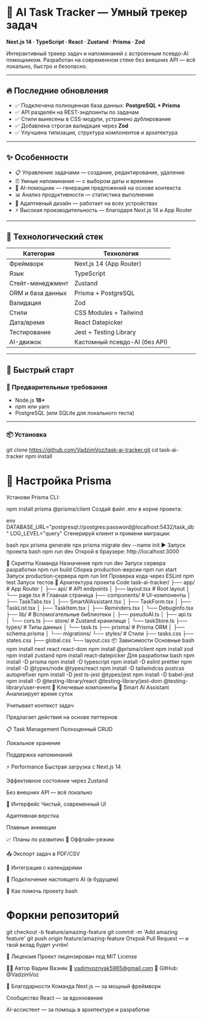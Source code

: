 # 🧠 AI Task Tracker — Умный трекер задач

**Next.js 14 · TypeScript · React · Zustand · Prisma · Zod**

Интерактивный трекер задач и напоминаний с встроенным псевдо-AI помощником. Разработан на современном стеке без внешних API — всё локально, быстро и безопасно.

---

## 🔥 Последние обновления

- ✅ Подключена полноценная база данных: **PostgreSQL + Prisma**
- ✅ API разделён на REST-эндпоинты по задачам
- ✅ Стили вынесены в CSS-модули, устранено дублирование
- ✅ Добавлена строгая валидация через **Zod**
- ✅ Улучшена типизация, структура компонентов и архитектура

---

## ✨ Особенности

- 📋 Управление задачами — создание, редактирование, удаление
- ⏰ Умные напоминания — с выбором даты и времени
- 🤖 AI-помощник — генерация предложений на основе контекста
- 📊 Анализ продуктивности — статистика выполнения
- 📱 Адаптивный дизайн — работает на всех устройствах
- ⚡ Высокая производительность — благодаря Next.js 14 и App Router

---

## 🧰 Технологический стек

| Категория            | Технология                          |
|----------------------|-------------------------------------|
| Фреймворк            | Next.js 14 (App Router)             |
| Язык                 | TypeScript                          |
| Стейт-менеджмент     | Zustand                             |
| ORM и база данных    | Prisma + PostgreSQL                 |
| Валидация            | Zod                                 |
| Стили                | CSS Modules + Tailwind              |
| Дата/время           | React Datepicker                    |
| Тестирование         | Jest + Testing Library              |
| AI-движок            | Кастомный псевдо-AI (без API)       |

---

## 🚀 Быстрый старт

### 🔧 Предварительные требования

- Node.js **18+**
- npm или yarn
- PostgreSQL (или SQLite для локального теста)

---

### 📦 Установка


git clone https://github.com/VadzimVoz/task-ai-tracker.git
cd task-ai-tracker
npm install

# 🔐 Настройка Prisma

Установи Prisma CLI:



npm install prisma @prisma/client
Создай файл .env в корне проекта:

env
DATABASE_URL="postgresql://postgres:password@localhost:5432/task_db"
LOG_LEVEL="query"
Сгенерируй клиент и примени миграции:

bash
npx prisma generate
npx prisma migrate dev --name init
▶️ Запуск проекта
bash
npm run dev
Открой в браузере: http://localhost:3000

📜 Скрипты
Команда	Назначение
npm run dev	Запуск сервера разработки
npm run build	Сборка production-версии
npm run start	Запуск production-сервера
npm run lint	Проверка кода через ESLint
npm test	Запуск тестов
📁 Архитектура проекта
Code
task-ai-tracker/
├── app/                  # App Router
│   ├── api/              # API endpoints
│   ├── layout.tsx        # Root layout
│   └── page.tsx          # Главная страница
├── components/           # UI-компоненты
│   ├── TaskTabs.tsx
│   ├── SmartAIAssistant.tsx
│   ├── TaskForm.tsx
│   ├── TaskList.tsx
│   ├── TaskItem.tsx
│   ├── Reminders.tsx
│   └── DebugInfo.tsx
├── lib/                  # Вспомогательные библиотеки
│   ├── pseudoAI.ts
│   ├── api.ts
│   └── cors.ts
├── store/                # Zustand хранилище
│   └── taskStore.ts
├── types/                # Типы данных
│   └── task.ts
├── prisma/               # Prisma ORM
│   ├── schema.prisma
│   └── migrations/
└── styles/               # Стили
    ├── tasks.css
    ├── states.css
    ├── global.css
    └── layout.css
📦 Зависимости
Основные
bash
npm install next react react-dom
npm install @prisma/client
npm install zod
npm install zustand
npm install react-datepicker
Для разработки
bash
npm install -D prisma
npm install -D typescript
npm install -D eslint prettier
npm install -D @types/node @types/react
npm install -D tailwindcss postcss autoprefixer
npm install -D jest ts-jest @types/jest
npm install -D babel-jest
npm install -D @testing-library/react @testing-library/jest-dom @testing-library/user-event
🧩 Ключевые компоненты
🤖 Smart AI Assistant
Анализирует время суток

Учитывает контекст задач

Предлагает действия на основе паттернов

📋 Task Management
Полноценный CRUD

Локальное хранение

Поддержка напоминаний

⚡ Performance
Быстрая загрузка с Next.js 14

Эффективное состояние через Zustand

Без внешних API — всё локально

🎨 Интерфейс
Чистый, современный UI

Адаптивная верстка

Плавные анимации

📈 Планы по развитию
🔌 Оффлайн-режим

📤 Экспорт задач в PDF/CSV

📅 Интеграция с календарями

🧠 Подключение настоящего AI (в будущем)

🤝 Как помочь проекту
bash
# Форкни репозиторий
git checkout -b feature/amazing-feature
git commit -m 'Add amazing feature'
git push origin feature/amazing-feature
Открой Pull Request — и твой вклад будет учтён!

📄 Лицензия
Проект лицензирован под MIT License

👨‍💻 Автор
Вадим Вазняк 📧 vadimvoznyak5965@gmail.com 🔗 GitHub: @VadzimVoz

🙏 Благодарности
Команда Next.js — за мощный фреймворк

Сообщество React — за вдохновение

AI-ассистент — за помощь в архитектуре и разработке

